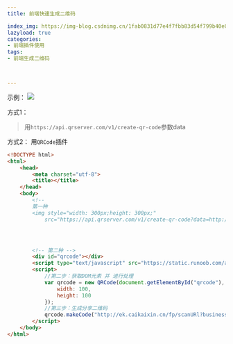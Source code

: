 ```yaml
---
title: 前端快速生成二维码

index_img: https://img-blog.csdnimg.cn/1fab0831d77e4f7fbb83d54f799b40e0.png
lazyload: true
categories:
- 前端插件使用
tags:
- 前端生成二维码



---
```













示例：
![](https://img-blog.csdnimg.cn/1fab0831d77e4f7fbb83d54f799b40e0.png)



方式1：
> 用`https://api.qrserver.com/v1/create-qr-code`参数data


方式2：
 用`QRCode`插件
 
```html
<!DOCTYPE html>
<html>
	<head>
		<meta charset="utf-8">
		<title></title>
	</head>
	<body>
		<!-- 
		第一种
		<img style="width: 300px;height: 300px;"
			src="https://api.qrserver.com/v1/create-qr-code?data=http://ek.caikaixin.cn/fp/scanURl?businessId=17761263&c_code=ddzb&code=20220923142421870894"> -->




		<!-- 第二种 -->
		<div id="qrcode"></div>
		<script type="text/javascript" src="https://static.runoob.com/assets/qrcode/qrcode.min.js"></script>
		<script>
			//第二步：获取DOM元素 并 进行处理
			var qrcode = new QRCode(document.getElementById("qrcode"), {
				width: 100,
				height: 100
			});
			//第三步：生成分享二维码   
			qrcode.makeCode("http://ek.caikaixin.cn/fp/scanURl?businessId=17761263&c_code=ddzb&code=20220923142421870894");
		</script>
	</body>
</html>

```

